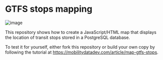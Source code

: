 # GTFS stops mapping

![image](https://github.com/MobilityDataDev/map-gtfs-stops/assets/47520641/bd0db71e-b0c9-4300-baae-09c618e91fee)

This repository shows how to create a JavaScript/HTML map that displays the location of transit stops stored in a PostgreSQL database.

To test it for yourself, either fork this repository or build your own copy by following the tutorial at https://mobilitydatadev.com/article/map-gtfs-stops.
